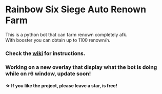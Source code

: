 # Rainbow Six Siege Auto Renown Farm

This is a python bot that can farm renown completely afk.<br>
With booster you can obtain up to 1100 renown/h.

### Check the [wiki](https://github.com/Xample33/Rainbow-Six-Auto-Renown-Farm/wiki/Instructions) for instructions.

### Working on a new overlay that display what the bot is doing while on r6 window, update soon!

#### ☆ If you like the project, please leave a star, is free!
